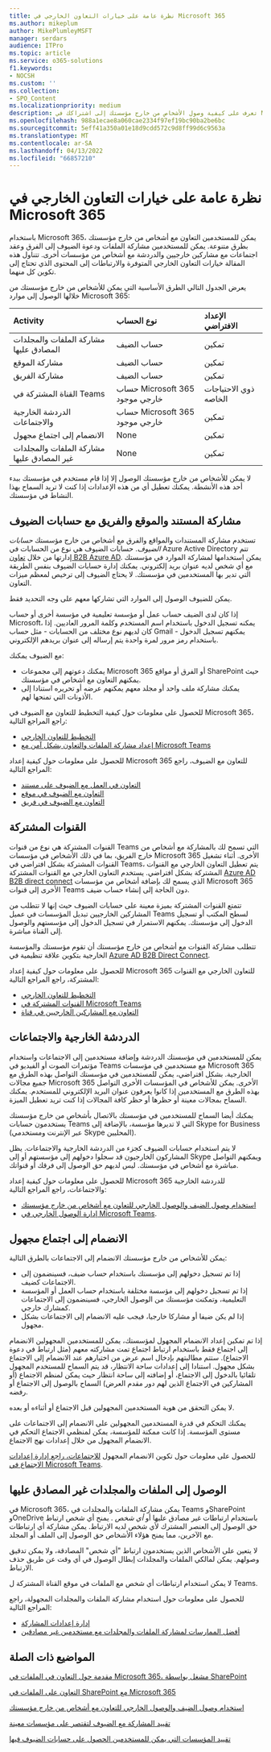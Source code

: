 ```yaml
---
title: نظرة عامة على خيارات التعاون الخارجي في Microsoft 365
ms.author: mikeplum
author: MikePlumleyMSFT
manager: serdars
audience: ITPro
ms.topic: article
ms.service: o365-solutions
f1.keywords:
- NOCSH
ms.custom: ''
ms.collection:
- SPO_Content
ms.localizationpriority: medium
description: تعرف على كيفية وصول الأشخاص من خارج مؤسستك إلى اشتراكك في Microsoft 365 للاجتماعات ومشاركة الضيوف والدردشة والتعاون.
ms.openlocfilehash: 988a1ecae8a060cae2334f97ef19bc90ba2be6bc
ms.sourcegitcommit: 5eff41a350a01e18d9cdd572c9d8ff99d6c9563a
ms.translationtype: MT
ms.contentlocale: ar-SA
ms.lasthandoff: 04/13/2022
ms.locfileid: "66857210"
---
```

# <a name="overview-of-external-collaboration-options-in-microsoft-365"></a>نظرة عامة على خيارات التعاون الخارجي في Microsoft 365

باستخدام Microsoft 365، يمكن للمستخدمين التعاون مع أشخاص من خارج مؤسستك بطرق متنوعة. يمكن للمستخدمين مشاركة الملفات ودعوة الضيوف إلى الفرق وعقد اجتماعات مع مشاركين خارجيين والدردشة مع أشخاص من مؤسسات أخرى. تتناول هذه المقالة خيارات التعاون الخارجي المتوفرة والارتباطات إلى المحتوى الذي تحتاج إلى تكوين كل منهما.

يعرض الجدول التالي الطرق الأساسية التي يمكن للأشخاص من خارج مؤسستك من خلالها الوصول إلى موارد Microsoft 365:

|Activity|نوع الحساب|الإعداد الافتراضي|
|:-------|:-----------|:--------------|
|مشاركة الملفات والمجلدات المصادق عليها|حساب الضيف|تمكين|
|مشاركة الموقع|حساب الضيف|تمكين|
|مشاركة الفريق|حساب الضيف|تمكين|
|القناة المشتركة في Teams|حساب Microsoft 365 خارجي موجود|ذوي الاحتياجات الخاصه|
|الدردشة الخارجية والاجتماعات|حساب Microsoft 365 خارجي موجود|تمكين|
|الانضمام إلى اجتماع مجهول|None|تمكين|
|مشاركة الملفات والمجلدات غير المصادق عليها|None|تمكين|

لا يمكن للأشخاص من خارج مؤسستك الوصول إلا إذا قام مستخدم في مؤسستك ببدء أحد هذه الأنشطة. يمكنك تعطيل أي من هذه الإعدادات إذا كنت لا تريد السماح بهذا النشاط في مؤسستك.

## <a name="document-site-and-team-sharing-with-guest-accounts"></a>مشاركة المستند والموقع والفريق مع حسابات الضيوف

تستخدم مشاركة المستندات والمواقع والفرق مع أشخاص من خارج مؤسستك *حسابات الضيوف*. حسابات الضيوف هي نوع من الحسابات في Azure Active Directory تتم إدارتها من خلال [تعاون B2B Azure AD](/azure/active-directory/external-identities/what-is-b2b). يمكن استخدامها لمشاركة الموارد في مؤسستك مع أي شخص لديه عنوان بريد إلكتروني. يمكنك إدارة حسابات الضيوف بنفس الطريقة التي تدير بها المستخدمين في مؤسستك. لا يحتاج الضيوف إلى ترخيص لمعظم ميزات التعاون. 

يمكن للضيوف الوصول إلى الموارد التي تشاركها معهم على وجه التحديد فقط.

إذا كان لدى الضيف حساب عمل أو مؤسسة تعليمية في مؤسسة أخرى أو حساب Microsoft، يمكنه تسجيل الدخول باستخدام اسم المستخدم وكلمة المرور العاديين. إذا كان لديهم نوع مختلف من الحسابات - مثل حساب Gmail - يمكنهم تسجيل الدخول باستخدام رمز مرور لمرة واحدة يتم إرساله إلى عنوان بريدهم الإلكتروني.

مع الضيوف يمكنك:

- يمكنك دعوتهم إلى مجموعات Microsoft 365 أو الفرق أو مواقع SharePoint حيث يمكنهم التعاون مع أشخاص في مؤسستك.
- يمكنك مشاركة ملف واحد أو مجلد معهم يمكنهم عرضه أو تحريره استنادا إلى الأذونات التي تمنحها لهم.

للحصول على معلومات حول كيفية التخطيط للتعاون مع الضيوف في Microsoft 365، راجع المراجع التالية:

- [التخطيط للتعاون الخارجي](/microsoft-365/solutions/plan-external-collaboration)
- [إعداد مشاركة الملفات والتعاون بشكل آمن مع Microsoft Teams](/microsoft-365/solutions/setup-secure-collaboration-with-teams)

للحصول على معلومات حول كيفية إعداد Microsoft 365 للتعاون مع الضيوف، راجع المراجع التالية:

- [التعاون في العمل مع الضيوف على مستند](/microsoft-365/solutions/collaborate-on-documents)
- [التعاون مع الضيوف في موقع](/microsoft-365/solutions/collaborate-in-site)
- [التعاون مع الضيوف في فريق](/microsoft-365/solutions/collaborate-as-team)
 
## <a name="shared-channels"></a>القنوات المشتركة

القنوات المشتركة هي نوع من قنوات Teams التي تسمح لك بالمشاركة مع أشخاص من خارج الفريق، بما في ذلك الأشخاص في مؤسسات Microsoft 365 الأخرى. أثناء تشغيل القنوات المشتركة بشكل افتراضي في Teams، يتم تعطيل التعاون الخارجي مع القنوات المشتركة بشكل افتراضي. يستخدم التعاون الخارجي مع القنوات المشتركة [Azure AD B2B direct connect](/azure/active-directory/external-identities/b2b-direct-connect-overview) الذي يسمح لك بإضافة أشخاص من مؤسسات Microsoft 365 الأخرى إلى قنوات Teams دون الحاجة إلى إنشاء حساب ضيف.

تتمتع القنوات المشتركة بميزة معينة على حسابات الضيوف حيث إنها لا تتطلب من المشاركين الخارجيين تبديل المؤسسات في عميل Teams لسطح المكتب أو تسجيل الدخول إلى مؤسستك. يمكنهم الاستمرار في تسجيل الدخول إلى مؤسستهم والوصول إلى القناة مباشرة.

تتطلب مشاركة القنوات مع أشخاص من خارج مؤسستك أن تقوم مؤسستك والمؤسسة الخارجية بتكوين علاقة تنظيمية في [Azure AD B2B Direct Connect](/azure/active-directory/external-identities/b2b-direct-connect-overview).

للحصول على معلومات حول كيفية إعداد Microsoft 365 للتعاون الخارجي مع القنوات المشتركة، راجع المراجع التالية:

- [التخطيط للتعاون الخارجي](/microsoft-365/solutions/plan-external-collaboration)
- [القنوات المشتركة في Microsoft Teams](/MicrosoftTeams/shared-channels)
- [التعاون مع المشاركين الخارجيين في قناة](/microsoft-365/solutions/collaborate-teams-direct-connect)

## <a name="external-chat-and-meetings"></a>الدردشة الخارجية والاجتماعات

يمكن للمستخدمين في مؤسستك الدردشة وإضافة مستخدمين إلى الاجتماعات واستخدام مؤتمرات الصوت أو الفيديو في Teams مع مستخدمين في مؤسسات Microsoft 365 الخارجية. بشكل افتراضي، يمكن للمستخدمين في مؤسستك التواصل بهذه الطرق مع جميع مجالات Microsoft 365 الأخرى. يمكن للأشخاص في المؤسسات الأخرى التواصل بهذه الطرق مع المستخدمين إذا كانوا يعرفون عنوان البريد الإلكتروني للمستخدم. يمكنك السماح بمجالات معينة أو حظرها أو حظر كافة المجالات إذا كنت تريد تعطيل الميزة.

يمكنك أيضا السماح للمستخدمين في مؤسستك بالاتصال بأشخاص من خارج مؤسستك يستخدمون حسابات Teams التي لا تديرها مؤسسة، بالإضافة إلى Skype for Business (عبر الإنترنت ومستخدمي Skype المحليين).

لا يتم استخدام حسابات الضيوف كجزء من الدردشة الخارجية والاجتماعات. يظل المشاركون الخارجيون قد سجلوا دخولهم إلى مؤسستهم أو إلى Skype ويمكنهم التواصل مباشرة مع أشخاص في مؤسستك. ليس لديهم حق الوصول إلى فرقك أو قنواتك.

للحصول على معلومات حول كيفية إعداد Microsoft 365 للدردشة الخارجية والاجتماعات، راجع المراجع التالية:

- [استخدام وصول الضيف والوصول الخارجي للتعاون مع أشخاص من خارج مؤسستك](/microsoftteams/communicate-with-users-from-other-organizations)
- [إدارة الوصول الخارجي في Microsoft Teams](/microsoftteams/manage-external-access).

## <a name="anonymous-meeting-join"></a>الانضمام إلى اجتماع مجهول 

يمكن للأشخاص من خارج مؤسستك الانضمام إلى الاجتماعات بالطرق التالية:

- إذا تم تسجيل دخولهم إلى مؤسستك باستخدام حساب ضيف، فسينضمون إلى الاجتماعات كضيف.
- إذا تم تسجيل دخولهم إلى مؤسسة مختلفة باستخدام حساب العمل أو المؤسسة التعليمية، وتمكنت مؤسستك من الوصول الخارجي، فسينضمون إلى الاجتماعات كمشارك خارجي.
- إذا لم يكن ضيفا أو مشاركا خارجيا، فيجب عليه الانضمام إلى الاجتماعات بشكل مجهول.

إذا تم تمكين إعداد الانضمام المجهول لمؤسستك، يمكن للمستخدمين المجهولين الانضمام إلى اجتماع فقط باستخدام ارتباط اجتماع تمت مشاركته معهم (مثل ارتباط في دعوة الاجتماع). ستتم مطالبتهم بإدخال اسم عرض من اختيارهم عند الانضمام إلى الاجتماع بشكل مجهول. استنادا إلى إعدادات ساحة الانتظار، قد يتم السماح للمستخدم المجهول تلقائيا بالدخول إلى الاجتماع، أو إضافته إلى ساحة انتظار حيث يمكن لمنظم الاجتماع (أو المشاركين في الاجتماع الذين لهم دور مقدم العرض) السماح بالوصول إلى الاجتماع أو رفضه. 

لا يمكن التحقق من هوية المستخدمين المجهولين قبل الاجتماع أو أثناءه أو بعده. 

يمكنك التحكم في قدرة المستخدمين المجهولين على الانضمام إلى الاجتماعات على مستوى المؤسسة. إذا كانت ممكنة للمؤسسة، يمكن لمنظمي الاجتماع التحكم في الانضمام المجهول من خلال إعدادات نهج الاجتماع.

للحصول على معلومات حول تكوين الانضمام المجهول [للاجتماعات، راجع إدارة إعدادات الاجتماع في Microsoft Teams](/microsoftteams/meeting-settings-in-teams).

## <a name="unauthenticated-file-and-folder-access"></a>الوصول إلى الملفات والمجلدات غير المصادق عليها

في Microsoft 365، يمكن مشاركة الملفات والمجلدات في Teams وSharePoint وOneDrive باستخدام ارتباطات غير مصادق عليها أو *أي شخص* . يمنح أي شخص ارتباط حق الوصول إلى العنصر المشترك لأي شخص لديه الارتباط. يمكن مشاركة أي ارتباطات مع الآخرين، مما يمنح هؤلاء الأشخاص حق الوصول إلى الملف أو المجلد.

لا يتعين على الأشخاص الذين يستخدمون ارتباط "أي شخص" المصادقة، ولا يمكن تدقيق وصولهم. يمكن لمالكي الملفات والمجلدات إبطال الوصول في أي وقت عن طريق حذف الارتباط.

لا يمكن استخدام ارتباطات أي شخص مع الملفات في موقع القناة المشتركة ل Teams.

للحصول على معلومات حول استخدام مشاركة الملفات والمجلدات المجهولة، راجع المراجع التالية:

- [إدارة إعدادات المشاركة](/sharepoint/turn-external-sharing-on-or-off)
- [أفضل الممارسات لمشاركة الملفات والمجلدات مع مستخدمين غير مصادقين](/microsoft-365/solutions/best-practices-anonymous-sharing)

## <a name="related-topics"></a>المواضيع ذات الصلة

[مقدمة حول التعاون في الملفات في Microsoft 365، مشغل بواسطة SharePoint](/sharepoint/intro-to-file-collaboration)

[التعاون على الملفات في SharePoint مع Microsoft 365](/sharepoint/deploy-file-collaboration)

[استخدام وصول الضيف والوصول الخارجي للتعاون مع أشخاص من خارج مؤسستك](/microsoftteams/communicate-with-users-from-other-organizations)

[تقييد المشاركة مع الضيوف لتقتصر على مؤسسات معينة](/microsoft-365/solutions/limit-guest-sharing-to-specific-organization)

[تقييد المؤسسات التي يمكن للمستخدمين الحصول على حسابات الضيوف فيها](/microsoft-365/solutions/limit-organizations-where-users-have-guest-accounts)